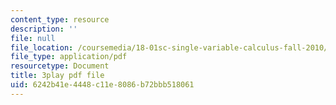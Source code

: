 ```yaml
---
content_type: resource
description: ''
file: null
file_location: /coursemedia/18-01sc-single-variable-calculus-fall-2010/6242b41e4448c11e8086b72bbb518061_eHJuAByQf5A.pdf
file_type: application/pdf
resourcetype: Document
title: 3play pdf file
uid: 6242b41e-4448-c11e-8086-b72bbb518061
---
```


